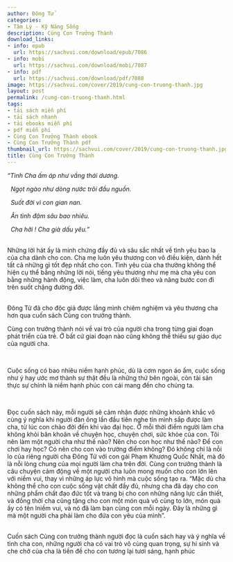 ```yaml
---
author: Đông Tử
categories:
- Tâm Lý - Kỹ Năng Sống
description: Cùng Con Trưởng Thành
download_links:
- info: epub
  url: https://sachvui.com/download/epub/7086
- info: mobi
  url: https://sachvui.com/download/mobi/7087
- info: pdf
  url: https://sachvui.com/download/pdf/7088
image: https://sachvui.com/cover/2019/cung-con-truong-thanh.jpg
layout: post
permalink: /cung-con-truong-thanh.html
tags:
- tải sách miễn phí
- tải sách nhanh
- tải ebooks miễn phí
- pdf miễn phí
- Cùng Con Trưởng Thành ebook
- Cùng Con Trưởng Thành pdf
thumbnail_url: https://sachvui.com/cover/2019/cung-con-truong-thanh.jpg
title: Cùng Con Trưởng Thành
---
```


 <div class="item-desc text-justify"> <p><em>“Tình Cha ấm áp như vầng thái dương.</em></p><p><em>  Ngọt ngào như dòng nước trôi đầu nguồn.</em></p><p><em>  Suốt đời vì con gian nan.</em></p><p><em>  Ân tình đậm sâu bao nhiêu.</em></p><p><em>  Cha hỡi ! Cha già dấu yêu.”</em><br> </p><p>Những lời hát ấy là minh chứng đầy đủ và sâu sắc nhất về tình yêu bao la của cha dành cho con. Cha mẹ luôn yêu thương con vô điều kiện, dành hết tất cả những gì tốt đẹp nhất cho con. Tình yêu của cha thường không thể hiện cụ thể bằng những lời nói, tiếng yêu thương như mẹ mà cha yêu con bằng những hành động, việc làm, cha luôn dõi theo và nâng bước con đi trên suốt chặng đường đời.<br> </p><p>Đông Tử đã cho độc giả được lắng mình chiêm nghiệm và yêu thương cha hơn qua cuốn sách Cùng con trưởng thành.</p><p>Cùng con trưởng thành nói về vai trò của người cha trong từng giai đoạn phát triển của trẻ. Ở bất cứ giai đoạn nào cũng không thể thiếu sự giáo dục của người cha.</p><p> </p><p>Cuộc sống có bao nhiêu niềm hạnh phúc, dù là cơm ngon áo ấm, cuộc sống như ý hay ước mơ thành sự thật đều là những thứ bên ngoài, còn tài sản thực sự chính là niềm hạnh phúc con cái mang đến cho chúng ta.</p><p> </p><p>Đọc cuốn sách này, mỗi người sẽ cảm nhận được những khoảnh khắc vô cùng ý nghĩa khi người đàn ông lần đầu tiên nghe tin mình sắp được làm cha, từ lúc con chào đời đến khi vào đại học. Ở mỗi thời điểm người làm cha không khỏi băn khoăn về chuyện học, chuyện chơi, sức khỏe của con. Tôi nên làm một người cha như thế nào? Nên cho con học như thế nào? Để con chơi hay học? Có nên cho con vào trường điểm không? Đó không chỉ là nỗi lo của riêng người cha Đông Tử với con gái Phạm Khương Quốc Nhất, mà đó là nỗi lòng chung của mọi người làm cha trên đời. Cùng con trưởng thành là câu chuyện cảm động về một người cha luôn mong muốn cho con lớn lên với niềm vui, thay vì những áp lực vô hình mà cuộc sống tạo ra. “Mặc dù cha không thể cho con cuộc sống vật chất đầy đủ, nhưng cha đã dạy cho con những phẩm chất đạo đức tốt và trang bị cho con những năng lực cần thiết, và đồng thời cha cũng tặng cho con một món quà vô cùng to lớn, món quà ấy có tên lniềm vui, và nó đã làm bạn cùng con mỗi ngày. Đây là những gì mà một người cha phải làm cho đứa con yêu của mình”.<br> </p><p>Cuốn sách Cùng con trưởng thành người đọc là cuốn sách hay và ý nghĩa về tình cha con, những người cha có vai trò vô cùng quan trọng, sự hi sinh và che chở của cha là tiền đề cho con tương lại tươi sáng, hạnh phúc</p> </div>